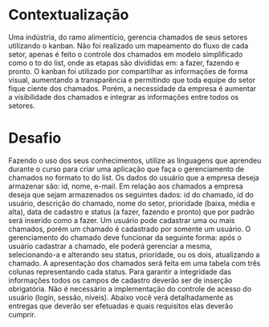 # Contextualização

Uma indústria, do ramo alimentício, gerencia chamados de seus setores utilizando o kanban. Não foi
realizado um mapeamento do fluxo de cada setor, apenas é feito o controle dos chamados em modelo
simplificado como o to do list, onde as etapas são divididas em: a fazer, fazendo e pronto.
O kanban foi utilizado por compartilhar as informações de forma visual, aumentando a transparência e
permitindo que toda equipe do setor fique ciente dos chamados. Porém, a necessidade da empresa é
aumentar a visibilidade dos chamados e integrar as informações entre todos os setores.

# Desafio 

Fazendo o uso dos seus conhecimentos, utilize as linguagens que aprendeu durante o curso para criar
uma aplicação que faça o gerenciamento de chamados no formato to do list. Os dados do usuário que a
empresa deseja armazenar são: id, nome, e-mail. Em relação aos chamados a empresa deseja que sejam
armazenados os seguintes dados: id do chamado, id do usuário, descrição do chamado, nome do setor,
prioridade (baixa, média e alta), data de cadastro e status (a fazer, fazendo e pronto) que por padrão
será inserido como a fazer.
Um usuário pode cadastrar uma ou mais chamados, porém um chamado é cadastrado por somente um
usuário. O gerenciamento do chamado deve funcionar da seguinte forma: após o usuário cadastrar a
chamado, ele poderá gerenciar a mesma, selecionando-a e alterando seu status, prioridade, ou os dois,
atualizando a chamado.
A apresentação dos chamados será feita em uma tabela com três colunas representando cada status. Para
garantir a integridade das informações todos os campos de cadastro deverão ser de inserção obrigatória.
Não é necessário a implementação do controle de acesso do usuário (login, sessão, níveis). Abaixo você
verá detalhadamente as entregas que deverão ser efetuadas e quais requisitos elas deverão cumprir.
